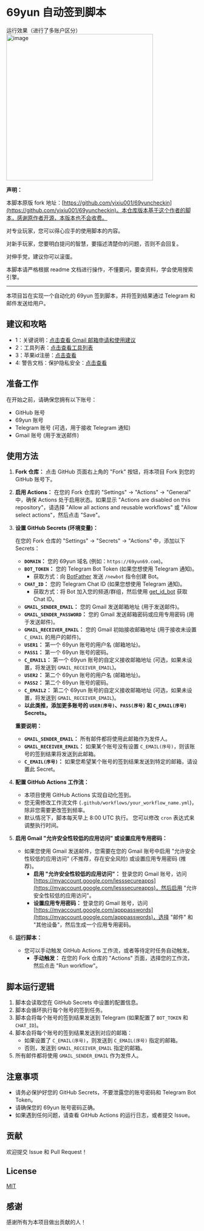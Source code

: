 # 69yun 自动签到脚本

运行效果（进行了多账户区分）
<img width="386" alt="image" src="https://github.com/user-attachments/assets/ad8df3bc-0f49-4fba-b05c-3bb76005527e" />


**声明：**

本脚本原版 fork 地址：[https://github.com/yixiu001/69yuncheckin](https://github.com/yixiu001/69yuncheckin)。本仓库版本基于这个作者的脚本，感谢原作者开源，本版本也不会收费。

对专业玩家，您可以得心应手的使用脚本的内容。

对新手玩家，您要明白提问的智慧，要描述清楚你的问题，否则不会回复。

对伸手党，建议你可以滚蛋。

本脚本请严格根据 readme 文档进行操作，不懂要问，要查资料，学会使用搜索引擎。

---

本项目旨在实现一个自动化的 69yun 签到脚本，并将签到结果通过 Telegram 和邮件发送给用户。
## 建议和攻略

- 1：关键说明：[点击查看 Gmail 邮箱申请和使用建议](opinion.md)
- 2：工具列表：[点击查看工具列表](list.md)
- 3：苹果id注册：[点击查看](iPhoneid.md)
- 4: 警告文档：保护隐私安全：[点击查看](warning.md)

## 准备工作

在开始之前，请确保您拥有以下账号：

*   GitHub 账号
*   69yun 账号
*   Telegram 账号 (可选，用于接收 Telegram 通知)
*   Gmail 账号 (用于发送邮件)

## 使用方法

1.  **Fork 仓库：** 点击 GitHub 页面右上角的 "Fork" 按钮，将本项目 Fork 到您的 GitHub 账号下。

2.  **启用 Actions：** 在您的 Fork 仓库的 "Settings" -> "Actions" -> "General" 中，确保 Actions 处于启用状态。如果显示 "Actions are disabled on this repository"，请选择 "Allow all actions and reusable workflows" 或 "Allow select actions"，然后点击 "Save"。

3.  **设置 GitHub Secrets (环境变量)：**

    在您的 Fork 仓库的 "Settings" -> "Secrets" -> "Actions" 中，添加以下 Secrets：

    *   **`DOMAIN`：** 您的 69yun 域名 (例如：`https://69yun69.com`)。
    *   **`BOT_TOKEN`：** 您的 Telegram Bot Token (如果您想使用 Telegram 通知)。  
        *   获取方式：向 [BotFather](https://t.me/BotFather) 发送 `/newbot` 指令创建 Bot。
    *   **`CHAT_ID`：** 您的 Telegram Chat ID (如果您想使用 Telegram 通知)。 
        *   获取方式：将 Bot 加入您的频道/群组，然后使用 [get_id_bot](https://t.me/get_id_bot) 获取 Chat ID。
    *   **`GMAIL_SENDER_EMAIL`：** 您的 Gmail 发送邮箱地址 (用于发送邮件)。
    *   **`GMAIL_SENDER_PASSWORD`：** 您的 Gmail 发送邮箱密码或应用专用密码 (用于发送邮件)。
    *   **`GMAIL_RECEIVER_EMAIL`：** 您的 Gmail 初始接收邮箱地址 (用于接收未设置 `C_EMAIL` 的用户的邮件)。
    *   **`USER1`：** 第一个 69yun 账号的用户名 (邮箱地址)。
    *   **`PASS1`：** 第一个 69yun 账号的密码。
    *   **`C_EMAIL1`：** 第一个 69yun 账号的自定义接收邮箱地址 (可选，如果未设置，将发送到 `GMAIL_RECEIVER_EMAIL`)。
    *   **`USER2`：** 第二个 69yun 账号的用户名 (邮箱地址)。
    *   **`PASS2`：** 第二个 69yun 账号的密码。
    *   **`C_EMAIL2`：** 第二个 69yun 账号的自定义接收邮箱地址 (可选，如果未设置，将发送到 `GMAIL_RECEIVER_EMAIL`)。
    *   **以此类推，添加更多账号的 `USER(序号)`、`PASS(序号)` 和 `C_EMAIL(序号)` Secrets。**

    **重要说明：**

    *   **`GMAIL_SENDER_EMAIL`：** 所有邮件都将使用此邮箱作为发件人。
    *   **`GMAIL_RECEIVER_EMAIL`：** 如果某个账号没有设置 `C_EMAIL(序号)`，则该账号的签到结果将发送到此邮箱。
    *   **`C_EMAIL(序号)`：** 如果您希望某个账号的签到结果发送到特定的邮箱，请设置此 Secret。

4.  **配置 GitHub Actions 工作流：**

    *   本项目使用 GitHub Actions 实现自动化签到。
    *   您无需修改工作流文件 (`.github/workflows/your_workflow_name.yml`)，除非您需要更改签到频率。
    *   默认情况下，脚本每天早上 8:00 UTC 执行。  您可以修改 `cron` 表达式来调整执行时间。

5.  **启用 Gmail "允许安全性较低的应用访问" 或设置应用专用密码：**

    *   如果您使用 Gmail 发送邮件，您需要在您的 Gmail 账号中启用 "允许安全性较低的应用访问" (不推荐，存在安全风险) 或设置应用专用密码 (推荐)。
        *   **启用 "允许安全性较低的应用访问"：** 登录您的 Gmail 账号，访问 [https://myaccount.google.com/lesssecureapps](https://myaccount.google.com/lesssecureapps)，然后启用 "允许安全性较低的应用访问"。
        *   **设置应用专用密码：** 登录您的 Gmail 账号，访问 [https://myaccount.google.com/apppasswords](https://myaccount.google.com/apppasswords)，选择 "邮件" 和 "其他设备"，然后生成一个应用专用密码。

6.  **运行脚本：**

    *   您可以手动触发 GitHub Actions 工作流，或者等待定时任务自动触发。
        *   **手动触发：** 在您的 Fork 仓库的 "Actions" 页面，选择您的工作流，然后点击 "Run workflow"。

## 脚本运行逻辑

1.  脚本会读取您在 GitHub Secrets 中设置的配置信息。
2.  脚本会循环执行每个账号的签到任务。
3.  脚本会将每个账号的签到结果发送到 Telegram (如果配置了 `BOT_TOKEN` 和 `CHAT_ID`)。
4.  脚本会将每个账号的签到结果发送到对应的邮箱：
    *   如果设置了 `C_EMAIL(序号)`，则发送到 `C_EMAIL(序号)` 指定的邮箱。
    *   否则，发送到 `GMAIL_RECEIVER_EMAIL` 指定的邮箱。
5.  所有邮件都将使用 `GMAIL_SENDER_EMAIL` 作为发件人。


## 注意事项

*   请务必保护好您的 GitHub Secrets，不要泄露您的账号密码和 Telegram Bot Token。
*   请确保您的 69yun 账号密码正确。
*   如果遇到任何问题，请查看 GitHub Actions 的运行日志，或者提交 Issue。

## 贡献

欢迎提交 Issue 和 Pull Request！

## License

[MIT](LICENSE)

## 感谢

感谢所有为本项目做出贡献的人！
